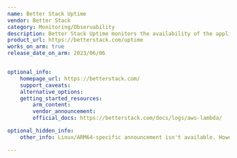 ```yaml
---
name: Better Stack Uptime
vendor: Better Stack
category: Monitoring/Observability
description: Better Stack Uptime monitors the availability of the applications, and alerts for any downtime, ensuring uninterrupted service.
product_url: https://betterstack.com/uptime
works_on_arm: true
release_date_on_arm: 2023/06/06


optional_info:
    homepage_url: https://betterstack.com/
    support_caveats:
    alternative_options:
    getting_started_resources:
        arm_content:
        vendor_announcement:
        official_docs: https://betterstack.com/docs/logs/aws-lambda/

optional_hidden_info:
    other_info: Linux/ARM64-specific announcement isn't available. However, in the installation steps, it is mentioned to use an [ARM-based instance](https://betterstack.com/docs/logs/aws-ecs/), and Linux/ARM64 Better Stack docker image can be used for installation. The min version of docker image that is available for arm64, kindly refer [here](https://hub.docker.com/r/betterstack/aws-ecs-fluent-bit/tags).

---
```

